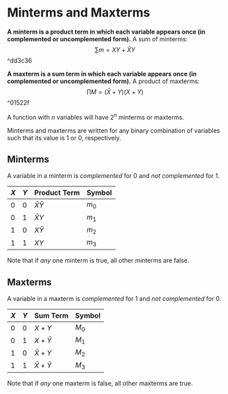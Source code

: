 # Minterms and Maxterms
**A minterm is a product term in which each variable appears once (in complemented or uncomplemented form).**
A sum of minterms:
$$\sum{m}=XY+\bar{X}Y$$ ^dd3c36

**A maxterm is a sum term in which each variable appears once (in complemented or uncomplemented form).**
A product of maxterms:
$$\prod{M}=(\bar{X}+Y)(X+Y)$$ ^01522f

A function with $n$ variables will have $2^{n}$ minterms or maxterms.

Minterms and maxterms are written for any binary combination of variables such that its value is $1$ or $0$, respectively.

## Minterms
A variable in a minterm is *complemented* for $0$ and *not complemented* for $1$.

|$X$|$Y$|Product Term|Symbol|
|-|-|-|-|
|$0$|$0$|$\bar{X}\bar{Y}$|$m_0$|
|$0$|$1$|$\bar{X}Y$|$m_1$|
|$1$|$0$|$X\bar{Y}$|$m_2$|
|$1$|$1$|$XY$|$m_3$|

Note that if *any* one minterm is true, all other minterms are false.

## Maxterms
A variable in a maxterm is *complemented* for $1$ and *not complemented* for $0$.

|$X$|$Y$|Sum Term|Symbol|
|-|-|-|-|
|$0$|$0$|$X+Y$|$M_0$|
|$0$|$1$|$X+\bar{Y}$|$M_1$|
|$1$|$0$|$\bar{X}+Y$|$M_2$|
|$1$|$1$|$\bar{X}+\bar{Y}$|$M_3$|

Note that if *any* one maxterm is false, all other maxterms are true.